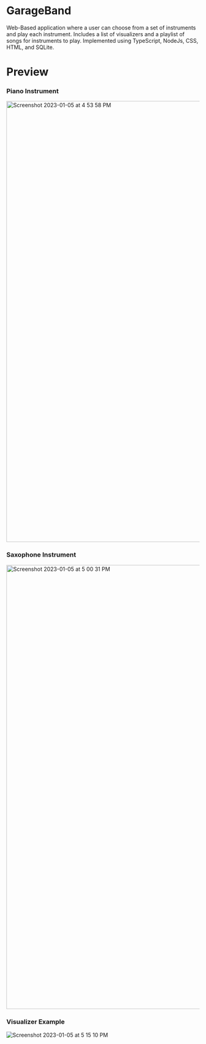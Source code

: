 # GarageBand
Web-Based application where a user can choose from a set of instruments and play each instrument. Includes a list of visualizers and a playlist of songs for instruments to play. Implemented using TypeScript, NodeJs, CSS, HTML, and SQLite. 


# Preview

### Piano Instrument
<img width="1151" alt="Screenshot 2023-01-05 at 4 53 58 PM" src="https://user-images.githubusercontent.com/41343085/210909443-7a3161d9-75ed-45d6-a37d-fc4ef1f46980.png">

### Saxophone Instrument
<img width="1159" alt="Screenshot 2023-01-05 at 5 00 31 PM" src="https://user-images.githubusercontent.com/41343085/210909576-d06d22b4-8d02-4769-b807-d42b969565f9.png">

### Visualizer Example
![Screenshot 2023-01-05 at 5 15 10 PM](https://user-images.githubusercontent.com/41343085/210909861-29e486f4-1b5e-4d33-a74f-d77ab922cc43.png)
